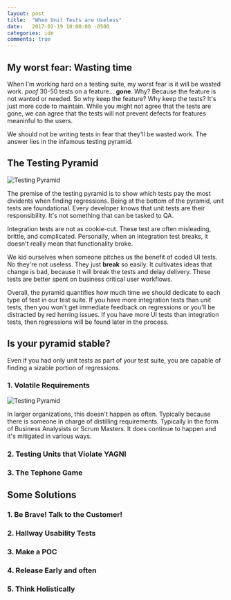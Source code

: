 ```yaml
---
layout: post
title:  "When Unit Tests are Useless"
date:   2017-02-19 10:00:00 -0500
categories: ide
comments: true
---
```


## My worst fear: Wasting time
When I'm working hard on a testing suite, my worst fear is it will be wasted work. _poof_ 30-50 tests on a feature... **gone**. Why? Because the feature is not wanted or needed. 
So why keep the feature? Why keep the tests? It's just more code to maintain.
While you might not agree that the tests are gone, we can agree that the tests will not prevent defects for features meaninful to the users.

We should not be writing tests in fear that they'll be wasted work. The answer lies in the infamous testing pyramid.

## The Testing Pyramid

![Testing Pyramid]({{site.url}}//assets/TestingPyramid.png)

The premise of the testing pyramid is to show which tests pay the most dividents when finding regressions. Being at the bottom of the pyramid, unit tests are foundational. Every developer knows that unit tests are their responsibility. 
It's not something that can be tasked to QA.

Integration tests are not as cookie-cut. These test are often misleading, brittle, and complicated. Personally, when an integration test breaks, it doesn't really mean that functionality broke. 

We kid ourselves when someone pitches us the benefit of coded UI tests. No they're not useless. They just **break** so easily. It cultivates ideas that change is bad, because it will break the tests and delay delivery. 
These tests are better spent on business critical user workflows.

Overall, the pyramid quantifies how much time we should dedicate to each type of test in our test suite. 
If you have more integration tests than unit tests, then you won't get immediate feedback on regressions or you'll be distracted by red herring issues. 
If you have more UI tests than integration tests, then regressions will be found later in the process.

## Is your pyramid stable?

Even if you had only unit tests as part of your test suite, you are capable of finding a sizable portion of regressions. 

### 1. Volatile Requirements

![Testing Pyramid]({{site.url}}//assets/TestingPyramidWithCustomerValue.png)

In larger organizations, this doesn't happen as often. Typically because there is someone in charge of distilling requirements. 
Typically in the form of Business Analysists or Scrum Masters. It does continue to happen and it's mitigated in various ways.

### 2. Testing Units that Violate YAGNI

### 3. The Tephone Game

## Some Solutions

### 1. Be Brave! Talk to the Customer!

### 2. Hallway Usability Tests

### 3. Make a POC

### 4. Release Early and often

### 5. Think Holistically 





